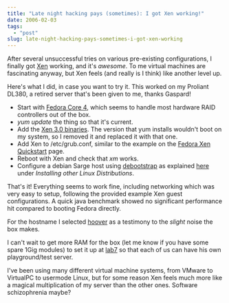 ```yaml
---
title: "Late night hacking pays (sometimes): I got Xen working!"
date: 2006-02-03
tags: 
  - "post"
slug: late-night-hacking-pays-sometimes-i-got-xen-working
---
```


After several unsuccessful tries on various pre-existing configurations, I finally got [Xen](http://www.cl.cam.ac.uk/Research/SRG/netos/xen/) working, and it's _awesome_. To me virtual machines are fascinating anyway, but Xen feels (and really is I think) like another level up.

Here's what I did, in case you want to try it. This worked on my Proliant DL380, a retired server that's been given to me, thanks Gaspard!

- Start with [Fedora Core 4](http://fedora.redhat.com/), which seems to handle most hardware RAID controllers out of the box.
- _yum update_ the thing so that it's current.
- Add the [Xen 3.0 binaries](http://www.xensource.com/xen/downloads/index.html). The version that yum installs wouldn't boot on my system, so I removed it and replaced it with that one.
- Add Xen to /etc/grub.conf, similar to the example on the [Fedora Xen Quickstart](http://fedoraproject.org/wiki/FedoraXenQuickstart) page.
- Reboot with Xen and check that _xm_ works.
- Configure a debian Sarge host using [debootstrap](http://packages.debian.org/stable/admin/debootstrap) as explained [here](http://xen.cosi.clarkson.edu/documentation/xen-tutorial.html) under _Installing other Linux Distributions_.

That's it! Everything seems to work fine, including networking which was very easy to setup, following the provided example Xen guest configurations. A quick java benchmark showed no significant performance hit compared to booting Fedora directly.

For the hostname I selected [hoover](http://www.hoover.com/) as a testimony to the _slight_ noise the box makes.

I can't wait to get more RAM for the box (let me know if you have some spare 1Gig modules) to set it up at [lab7](http://www.lab7.ch) so that each of us can have his own playground/test server.

I've been using many different virtual machine systems, from VMware to VirtualPC to usermode Linux, but for some reason Xen feels much more like a magical multiplication of my server than the other ones. Software schizophrenia maybe?
